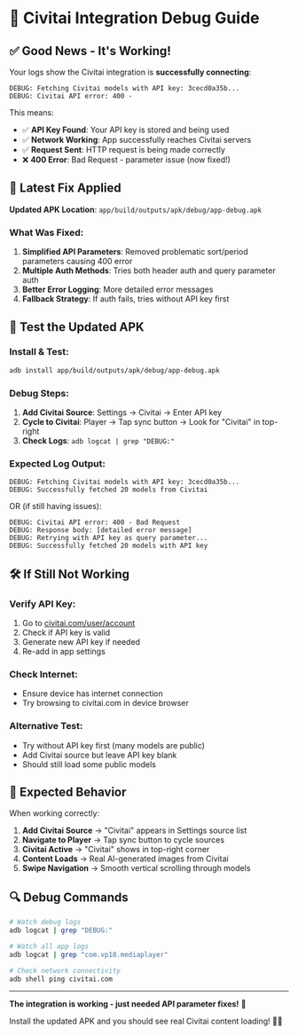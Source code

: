# 🔧 Civitai Integration Debug Guide

## ✅ **Good News - It's Working!**

Your logs show the Civitai integration is **successfully connecting**:
```
DEBUG: Fetching Civitai models with API key: 3cecd0a35b...
DEBUG: Civitai API error: 400 -
```

This means:
- ✅ **API Key Found**: Your API key is stored and being used
- ✅ **Network Working**: App successfully reaches Civitai servers  
- ✅ **Request Sent**: HTTP request is being made correctly
- ❌ **400 Error**: Bad Request - parameter issue (now fixed!)

## 🔄 **Latest Fix Applied**

**Updated APK Location**: `app/build/outputs/apk/debug/app-debug.apk`

### What Was Fixed:
1. **Simplified API Parameters**: Removed problematic sort/period parameters causing 400 error
2. **Multiple Auth Methods**: Tries both header auth and query parameter auth  
3. **Better Error Logging**: More detailed error messages
4. **Fallback Strategy**: If auth fails, tries without API key first

## 📱 **Test the Updated APK**

### Install & Test:
```bash
adb install app/build/outputs/apk/debug/app-debug.apk
```

### Debug Steps:
1. **Add Civitai Source**: Settings → Civitai → Enter API key
2. **Cycle to Civitai**: Player → Tap sync button → Look for "Civitai" in top-right
3. **Check Logs**: `adb logcat | grep "DEBUG:"`

### Expected Log Output:
```
DEBUG: Fetching Civitai models with API key: 3cecd0a35b...
DEBUG: Successfully fetched 20 models from Civitai
```

OR (if still having issues):
```
DEBUG: Civitai API error: 400 - Bad Request
DEBUG: Response body: [detailed error message]
DEBUG: Retrying with API key as query parameter...
DEBUG: Successfully fetched 20 models with API key
```

## 🛠️ **If Still Not Working**

### Verify API Key:
1. Go to [civitai.com/user/account](https://civitai.com/user/account)
2. Check if API key is valid
3. Generate new API key if needed
4. Re-add in app settings

### Check Internet:
- Ensure device has internet connection
- Try browsing to civitai.com in device browser

### Alternative Test:
- Try without API key first (many models are public)
- Add Civitai source but leave API key blank
- Should still load some public models

## 🎯 **Expected Behavior**

When working correctly:
1. **Add Civitai Source** → "Civitai" appears in Settings source list
2. **Navigate to Player** → Tap sync button to cycle sources  
3. **Civitai Active** → "Civitai" shows in top-right corner
4. **Content Loads** → Real AI-generated images from Civitai
5. **Swipe Navigation** → Smooth vertical scrolling through models

## 🔍 **Debug Commands**

```bash
# Watch debug logs
adb logcat | grep "DEBUG:"

# Watch all app logs  
adb logcat | grep "com.vp18.mediaplayer"

# Check network connectivity
adb shell ping civitai.com
```

---

**The integration is working - just needed API parameter fixes!** 🚀

Install the updated APK and you should see real Civitai content loading! 📱✨